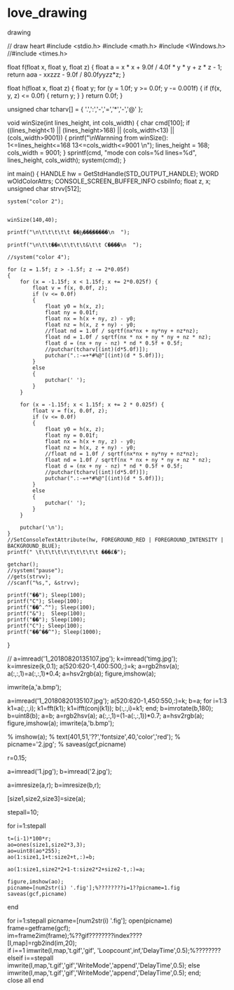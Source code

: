 # love_drawing
drawing


// draw heart
#include <stdio.h>
#include <math.h>
#include <Windows.h>
//#include <times.h>

float  f(float x, float y, float z) {
	float a = x * x + 9.0f / 4.0f * y * y + z * z - 1;
	return a*a*a - x*x*z*z*z - 9.0f / 80.0f*y*y*z*z*z;
}

float h(float x, float z)
{
	float y;
	for (y = 1.0f; y >= 0.0f; y -= 0.001f)
	{
		if (f(x, y, z) <= 0.0f)
		{
			return y;
		}
	}
	return 0.0f;
}

unsigned char tcharv[] = { '.',':','-','=','*','-','@' };


 void winSize(int lines_height, int cols_width)
 {
	 char cmd[100];
	if ((lines_height<1) || (lines_height>168) || (cols_width<13) || (cols_width>9001))
		{
		    printf("\nWarnning from winSize(): 1<=lines_height<=168  13<=cols_width<=9001 \n");
		    lines_height = 168;
		    cols_width = 9001;
		}
	  sprintf(cmd, "mode con cols=%d lines=%d", lines_height, cols_width);
	  system(cmd);
 }

int main()
{
	HANDLE hw = GetStdHandle(STD_OUTPUT_HANDLE);
	WORD wOldColorAttrs;
	CONSOLE_SCREEN_BUFFER_INFO csbiInfo;
	float z, x;
	unsigned char  strvv[512];

	system("color 2");

	
	winSize(140,40);

	printf("\n\t\t\t\t\t ��Ϧ���֣�����\n  ");

	printf("\n\t\t��ĸ\t\t\t\t&\t\t С����\n  ");

	//system("color 4");

	for (z = 1.5f; z > -1.5f; z -= 2*0.05f)
	{
		for (x = -1.15f; x < 1.15f; x += 2*0.025f) {
			float v = f(x, 0.0f, z);
			if (v <= 0.0f)
			{
				float y0 = h(x, z);
				float ny = 0.01f;
				float nx = h(x + ny, z) - y0;
				float nz = h(x, z + ny) - y0;
				//float nd = 1.0f / sqrtf(nx*nx + ny*ny + nz*nz);
				float nd = 1.0f / sqrtf(nx * nx + ny * ny + nz * nz);
				float d = (nx + ny - nz) * nd * 0.5f + 0.5f;
				//putchar(tcharv[(int)(d*5.0f)]);
				putchar(".:-=+*#%@"[(int)(d * 5.0f)]);
			}
			else
			{
				putchar(' ');
			}
		}

		for (x = -1.15f; x < 1.15f; x += 2 * 0.025f) {
			float v = f(x, 0.0f, z);
			if (v <= 0.0f)
			{
				float y0 = h(x, z);
				float ny = 0.01f;
				float nx = h(x + ny, z) - y0;
				float nz = h(x, z + ny) - y0;
				//float nd = 1.0f / sqrtf(nx*nx + ny*ny + nz*nz);
				float nd = 1.0f / sqrtf(nx * nx + ny * ny + nz * nz);
				float d = (nx + ny - nz) * nd * 0.5f + 0.5f;
				//putchar(tcharv[(int)(d*5.0f)]);
				putchar(".:-=+*#%@"[(int)(d * 5.0f)]);
			}
			else
			{
				putchar(' ');
			}
		}

		putchar('\n');
	}
	//SetConsoleTextAttribute(hw, FOREGROUND_RED | FOREGROUND_INTENSITY | BACKGROUND_BLUE);
	printf(" \t\t\t\t\t\t\t\t\t\t ���£�");

	getchar();
	//system("pause");
	//gets(strvv);
	//scanf("%s,", &strvv);

	printf("��"); Sleep(100);
	printf("С"); Sleep(100);
	printf("��^.^"); Sleep(100);
	printf("&");  Sleep(100);
	printf("��"); Sleep(100);
	printf("С"); Sleep(100);
	printf("��^��^"); Sleep(1000);

	
}



//
a=imread('1_20180820135107.jpg');
k=imread('timg.jpg');
k=imresize(k,0.1);
a(520:620-1,400:500,:)=k;
a=rgb2hsv(a);
a(:,:,1)=a(:,:,1)*0.4;
a=hsv2rgb(a);
figure,imshow(a);

imwrite(a,'a.bmp');

a=imread('1_20180820135107.jpg');
a(520:620-1,450:550,:)=k;
b=a;
for i=1:3
k1=a(:,:,i);
k1=fft(k1);
k1=ifft(conj(k1));
b(:,:,i)=k1;
end;
b=imrotate(b,180);
b=uint8(b);
a=b;
a=rgb2hsv(a);
a(:,:,1)=(1-a(:,:,1))*0.7;
a=hsv2rgb(a);
figure,imshow(a);
imwrite(a,'b.bmp');

% imshow(a);
% text(401,51,'??','fontsize',40,'color','red');
% picname='2.jpg';
% saveas(gcf,picname)

r=0.15;

a=imread('1.jpg');
b=imread('2.jpg');

a=imresize(a,r);
b=imresize(b,r);

[size1,size2,size3]=size(a);



stepall=10;

for i=1:stepall

    t=(i-1)*100*r;
    ao=ones(size1,size2*3,3);
    ao=uint8(ao*255);
    ao(1:size1,1+t:size2+t,:)=b;
    
    ao(1:size1,size2*2+1-t:size2*2+size2-t,:)=a;
    
    figure,imshow(ao);
    picname=[num2str(i) '.fig'];%????????i=1??picname=1.fig
    saveas(gcf,picname)

end

for i=1:stepall
    picname=[num2str(i) '.fig'];
    open(picname)
    frame=getframe(gcf);  
    im=frame2im(frame);%??gif????????index????  
    [I,map]=rgb2ind(im,20);          
    if i==1
        imwrite(I,map,'t.gif','gif', 'Loopcount',inf,'DelayTime',0.5);%????????
    elseif i==stepall
        imwrite(I,map,'t.gif','gif','WriteMode','append','DelayTime',0.5);
    else
        imwrite(I,map,'t.gif','gif','WriteMode','append','DelayTime',0.5);
    end;  
    close all
end
